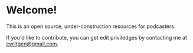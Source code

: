 Welcome!
=======

This is an open source, under-construction resources for podcasters.

If you'd like to contribute, you can get edit priviledges by contacting me at cwiltgen@gmail.com.